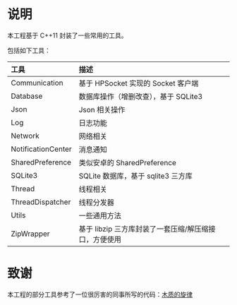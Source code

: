 # 说明


本工程基于 C++11 封装了一些常用的工具。

包括如下工具：

| 工具 | 描述 |
| :--- | :--- |
| Communication | 基于 HPSocket 实现的 Socket 客户端 |
| Database | 数据库操作（增删改查），基于 SQLite3 |
| Json | Json 相关操作 |
| Log | 日志功能 |
| Network | 网络相关 |
| NotificationCenter | 消息通知 |
| SharedPreference | 类似安卓的 SharedPreference |
| SQLite3 | SQLite 数据库，基于 sqlite3 三方库|
| Thread | 线程相关 |
| ThreadDispatcher | 线程分发器 |
| Utils | 一些通用方法 |
| ZipWrapper | 基于 libzip 三方库封装了一套压缩/解压缩接口，方便使用 |

# 致谢

本工程的部分工具参考了一位很厉害的同事所写的代码：[木质的旋律](https://www.jianshu.com/u/7342e2f8da4f)